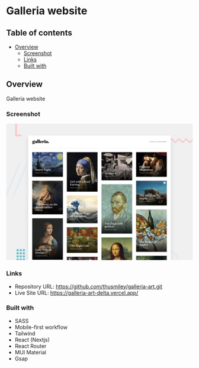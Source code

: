 # Galleria website

## Table of contents

- [Overview](#overview)
  - [Screenshot](#screenshot)
  - [Links](#links)
  - [Built with](#built-with)

## Overview

Galleria website

### Screenshot

![](./public/preview.jpg)

### Links

- Repository URL: https://github.com/thusmiley/galleria-art.git
- Live Site URL: https://galleria-art-delta.vercel.app/

### Built with

- SASS
- Mobile-first workflow
- Tailwind
- React (Nextjs)
- React Router
- MUI Material
- Gsap
